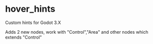 # hover_hints
Custom hints for Godot 3.X

Adds 2 new nodes, work with "Control","Area" and other nodes which extends "Control"

